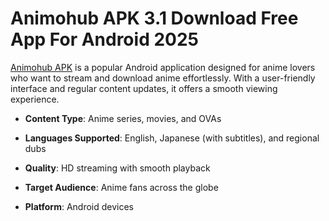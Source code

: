 ﻿# Animohub APK 3.1 Download Free App For Android 2025

[Animohub APK](https://tinyurl.com/3bn4jwx7) is a popular Android application designed for anime lovers who want to stream and download anime effortlessly. With a user-friendly interface and regular content updates, it offers a smooth viewing experience.

-   **Content Type**: Anime series, movies, and OVAs
    
-   **Languages Supported**: English, Japanese (with subtitles), and regional dubs
    
-   **Quality**: HD streaming with smooth playback
    
-   **Target Audience**: Anime fans across the globe
    
-   **Platform**: Android devices
